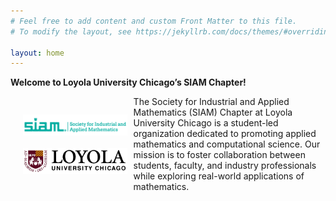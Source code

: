 ```yaml
---
# Feel free to add content and custom Front Matter to this file.
# To modify the layout, see https://jekyllrb.com/docs/themes/#overriding-theme-defaults

layout: home
---
```


**Welcome to Loyola University Chicago’s SIAM Chapter!**

<div style="display: flex; align-items: center;">
  <div style="display: block; padding-right: 30px;">
    <img src="/assets/teal-siamlogo.png" width="1200" style="padding-left: 20px; padding-right: 20px; padding-bottom: 20px; display: block;">
    <img src="/assets/loyola_logo.jpg" width="1200" style="padding-left: 20px; padding-right: 20px; display: block;">
  </div>
  <div>
    The Society for Industrial and Applied Mathematics (SIAM) Chapter at Loyola University Chicago is a student-led organization dedicated to promoting applied mathematics and computational science. Our mission is to foster collaboration between students, faculty, and industry professionals while exploring real-world applications of mathematics.



